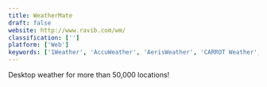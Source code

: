 ```yaml
---
title: WeatherMate
draft: false 
website: http://www.ravib.com/wm/
classification: ['']
platform: ['Web']
keywords: ['1Weather', 'AccuWeather', 'AerisWeather', 'CARROT Weather', 'Clear Day', 'Dark Sky for Web', 'Forecastie', 'OpenUV', 'OpenWeatherMap', 'Oplao', 'The Weather Channel', 'Today Weather', 'Ventusky', 'Weather Timeline', 'Weather Underground', 'WeatherBug', 'WeatherMetro', 'Windy', 'Yahoo Weather', 'YoWindow', 'Yr.no', 'sWeather']
---
```

Desktop weather for more than 50,000 locations!
